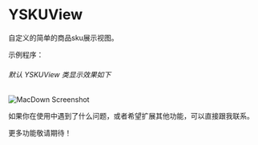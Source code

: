 # YSKUView

 自定义的简单的商品sku展示视图。

示例程序：

###### 默认 YSKUView 类显示效果如下

![MacDown Screenshot](./YSKUView.gif)


如果你在使用中遇到了什么问题，或者希望扩展其他功能，可以直接跟我联系。

更多功能敬请期待！ 
